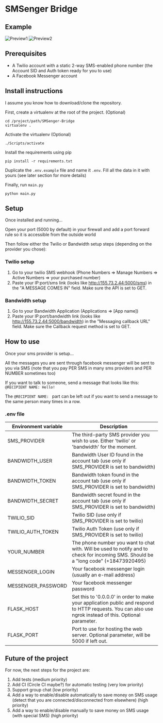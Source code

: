 # SMSenger Bridge

## Example

![Preview1](./images/woebot.jpg)
![Preview2](./images/cell.jpg)

## Prerequisites

- A Twilio account with a static 2-way SMS-enabled phone number (the Account SID and Auth token ready for you to use)
- A Facebook Messenger account

## Install instructions
I assume you know how to download/clone the repository.

First, create a virtualenv at the root of the project. (Optional)
```
cd /project/path/SMSenger-Bridge
virtualenv .
```

Activate the virtualenv (Optional)
```
./Scripts/activate
```

Install the requirements using pip
```
pip install -r requirements.txt
```

Duplicate the `.env.example` file and name it `.env`. Fill all the data in it with yours (see later section for more details)

Finally, run `main.py`
```
python main.py
```

## Setup
Once installed and running...

Open your port (5000 by default) in your firewall and add a port forward rule so it is accessible from the outside world

Then follow either the Twilio or Bandwidth setup steps (depending on the provider you chose):

### Twilio setup
1. Go to your twilio SMS webhook (Phone Numbers => Manage Numbers => Active Numbers => your purchased number)
1. Paste your IP:port/sms link (looks like http://155.73.2.44:5000/sms) in the "A MESSAGE COMES IN" field. Make sure the API is set to GET.

### Bandwidth setup
1. Go to your Bandwidth Application (Applications => [App name])
1. Paste your IP:port/bandwidth link (looks like http://155.73.2.44:5000/bandwidth) in the "Messaging callback URL" field. Make sure the Callback request method is set to GET.

## How to use
Once your sms provider is setup...

All the messages you are sent through facebook messenger will be sent to you via SMS (note that you pay PER SMS in many sms providers and PER NUMBER sometimes too)

If you want to talk to someone, send a message that looks like this: `@RECIPIENT NAME: Hello!`

The `@RECIPIENT NAME: ` part can be left out if you want to send a message to the same person many times in a row.

### .env file

| Environment variable | Description                                                                                                                                              |
|----------------------|----------------------------------------------------------------------------------------------------------------------------------------------------------|
| SMS_PROVIDER         | The third-party SMS provider you wish to use. Either 'twilio' or 'bandwidth' for the moment.                                                             |
| BANDWIDTH_USER       | Bandwidth User ID found in the account tab (use only if SMS_PROVIDER is set to bandwidth)                                                                |
| BANDWIDTH_TOKEN      | Bandwidth token found in the account tab (use only if SMS_PROVIDER is set to bandwidth)                                                                  |
| BANDWIDTH_SECRET     | Bandwidth secret found in the account tab (use only if SMS_PROVIDER is set to bandwidth)                                                                 |
| TWILIO_SID           | Twilio SID (use only if SMS_PROVIDER is set to twilio)                                                                                                   |
| TWILIO_AUTH_TOKEN    | Twilio Auth Token (use only if SMS_PROVIDER is set to twilio)                                                                                            |
| YOUR_NUMBER          | The phone number you want to chat with. Will be used to notify and to check for incoming SMS. Should be a "long code" (+18473920495)                     |
| MESSENGER_LOGIN      | Your facebook messenger login (usually an e-mail address)                                                                                                |
| MESSENGER_PASSWORD   | Your facebook messenger password                                                                                                                         |
| FLASK_HOST           | Set this to '0.0.0.0' in order to make your application public and respond to HTTP requests. You can also use ngrok instead of this. Optional parameter. |
| FLASK_PORT           | Port to use for hosting the web server. Optional parameter, will be 5000 if left out.                                                                    |

## Future of the project
For now, the next steps for the project are:

1. Add tests (medium priority)
2. Add CI (Circle CI maybe?) for automatic testing (very low priority)
3. Support group chat (low priority)
4. Add a way to enable/disable automatically to save money on SMS usage (detect that you are connected/disconnected from elsewhere) (high priority)
5. Add a way to enable/disable manually to save money on SMS usage (with special SMS) (high priority)
